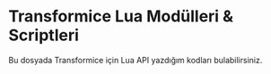 # Transformice Lua Modülleri & Scriptleri
Bu dosyada Transformice için Lua API yazdığım kodları bulabilirsiniz.